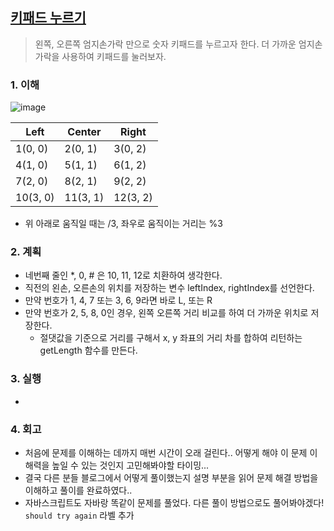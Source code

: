 ## [키패드 누르기](https://school.programmers.co.kr/learn/courses/30/lessons/67256?language=java)
> 왼쪽, 오른쪽 엄지손가락 만으로 숫자 키패드를 누르고자 한다. 더 가까운 엄지손가락을 사용하여 키패드를 눌러보자.

### 1. 이해
![image](https://user-images.githubusercontent.com/65386533/201237348-cc5a63bc-da27-4909-be91-d6c53e4d818b.png)

Left | Center | Right
-- | -- | --
1(0, 0) | 2(0, 1) | 3(0, 2)
4(1, 0) | 5(1, 1) | 6(1, 2)
7(2, 0) | 8(2, 1) | 9(2, 2)
10(3, 0) | 11(3, 1) | 12(3, 2)
- 위 아래로 움직일 때는 /3, 좌우로 움직이는 거리는 %3

### 2. 계획
- 네번째 줄인 *, 0, # 은 10, 11, 12로 치환하여 생각한다.
- 직전의 왼손, 오른손의 위치를 저장하는 변수 leftIndex, rightIndex를 선언한다.
- 만약 번호가 1, 4, 7 또는 3, 6, 9라면 바로 L, 또는 R
- 만약 번호가 2, 5, 8, 0인 경우, 왼쪽 오른쪽 거리 비교를 하여 더 가까운 위치로 저장한다.
    - 절댓값을 기준으로 거리를 구해서 x, y 좌표의 거리 차를 합하여 리턴하는 getLength 함수를 만든다.

### 3. 실행
- 

### 4. 회고
- 처음에 문제를 이해하는 데까지 매번 시간이 오래 걸린다.. 어떻게 해야 이 문제 이해력을 높일 수 있는 것인지 고민해봐야할 타이밍...
- 결국 다른 분들 블로그에서 어떻게 풀이했는지 설명 부분을 읽어 문제 해결 방법을 이해하고 풀이를 완료하였다..
- 자바스크립트도 자바랑 똑같이 문제를 풀었다. 다른 풀이 방법으로도 풀어봐야겠다! `should try again` 라벨 추가
